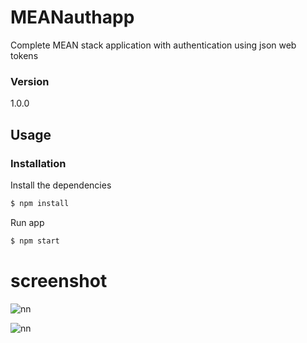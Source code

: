 # MEANauthapp

Complete MEAN stack application with authentication using json web tokens

### Version
1.0.0

## Usage


### Installation

Install the dependencies

```sh
$ npm install
```
Run app

```sh
$ npm start
```

# screenshot

![nn](https://user-images.githubusercontent.com/12325386/28352887-8751ea6a-6c8b-11e7-86d7-67b610042c78.JPG)

![nn](https://user-images.githubusercontent.com/12325386/28352959-e5812dc6-6c8b-11e7-9ed0-dd531e38adb4.JPG)
